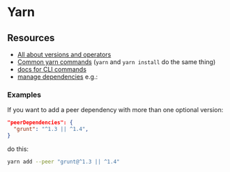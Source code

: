 # Yarn

## Resources
- [All about versions and operators](https://classic.yarnpkg.com/en/docs/dependency-versions)
- [Common yarn commands](https://classic.yarnpkg.com/en/docs/usage) (`yarn` and `yarn install` do the same thing)
- [docs for CLI commands](https://classic.yarnpkg.com/en/docs/cli/)
- [manage dependencies](https://classic.yarnpkg.com/en/docs/managing-dependencies) e.g.:

### Examples
If you want to add a peer dependency with more than one optional version:
```json
"peerDependencies": {
  "grunt": "^1.3 || ^1.4",
}
```
do this:
```sh
yarn add --peer "grunt@^1.3 || ^1.4"
```
